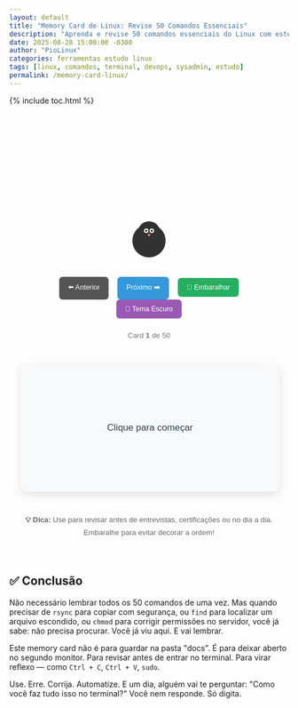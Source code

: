 ```yaml
---
layout: default
title: "Memory Card de Linux: Revise 50 Comandos Essenciais"
description: "Aprenda e revise 50 comandos essenciais do Linux com este memory card interativo. Perfeito para sysadmins, devops e estudantes que querem dominar o terminal."
date: 2025-08-28 15:00:00 -0300
author: "PioLinux"
categories: ferramentas estudo linux
tags: [linux, comandos, terminal, devops, sysadmin, estudo]
permalink: /memory-card-linux/
---
```



{% include toc.html %}


<section class="post-content">
            


<div id="container" style="max-width:960px;margin:0 auto;padding:20px;font-family:sans-serif;line-height:1.7;color:#FFFFFF;transition:background-color 0.3s,color 0.3s;">
  <h2 style="text-align:center;color:#FFFFFF;">🧠 Memory Card de Linux</h2>
  <p style="text-align:center;font-size:1.1em;color:#FFFFFF;">Revise <strong>50 comandos essenciais</strong> do Linux.<br>Clique no card para virar. Use os botões para navegar.</p>

  <!-- Tux SVG Simplificado -->
  <div style="text-align:center;margin:20px 0;opacity:0.8;">
    <svg width="100" height="100" viewBox="0 0 100 100" xmlns="http://www.w3.org/2000/svg">
      <circle cx="50" cy="55" r="30" fill="#000"/>
      <circle cx="50" cy="40" r="20" fill="#000"/>
      <circle cx="45" cy="37" r="4" fill="#fff"/>
      <circle cx="45" cy="37" r="2" fill="#000"/>
      <circle cx="55" cy="37" r="4" fill="#fff"/>
      <circle cx="55" cy="37" r="2" fill="#000"/>
      <polygon points="50,42 47,46 53,46" fill="#ff9900"/>
    </svg>
  </div>

  <div style="text-align:center;margin:20px 0;">
    <button id="prevBtn" style="margin:0 6px;padding:10px 16px;background:#555;color:white;border:none;border-radius:6px;cursor:pointer;font-size:0.9em;">⬅️ Anterior</button>
    <button id="nextBtn" style="margin:0 6px;padding:10px 16px;background:#3498db;color:white;border:none;border-radius:6px;cursor:pointer;font-size:0.9em;">Próximo ➡️</button>
    <button id="shuffleBtn" style="margin:0 6px;padding:10px 16px;background:#27ae60;color:white;border:none;border-radius:6px;cursor:pointer;font-size:0.9em;">🔄 Embaralhar</button>
    <button id="themeToggle" style="margin:0 6px;padding:10px 16px;background:#9b59b6;color:white;border:none;border-radius:6px;cursor:pointer;font-size:0.9em;">🌙 Tema Escuro</button>
  </div>

  <p id="counter" style="text-align:center;font-size:0.95em;color:#777;">Card <strong>1</strong> de <span id="total">50</span></p>

  <div id="flashcard" style="
    width:90%; max-width:500px; min-height:180px; margin:40px auto; padding:25px;
    background:#f8f9fa; color:#2c3e50; border-radius:12px; box-shadow:0 6px 15px rgba(0,0,0,0.1);
    text-align:center; font-size:1.2em; font-weight:500; cursor:pointer; display:flex;
    align-items:center; justify-content:center; transition:all 0.4s ease;
  ">Clique para começar</div>

  <div style="text-align:center;font-size:0.95em;color:#666;">
    <p><strong>💡 Dica:</strong> Use para revisar antes de entrevistas, certificações ou no dia a dia. Embaralhe para evitar decorar a ordem!</p>
  </div>
</div>

<script>
  // Banco de flashcards
  const flashcards = [
    { q: "Como listar arquivos ocultos?", a: "ls -la" },
    { q: "Como ver uso de disco legível?", a: "df -h" },
    { q: "Como ver uso de memória?", a: "free -h" },
    { q: "Como atualizar pacotes no Ubuntu?", a: "sudo apt update" },
    { q: "Como instalar um pacote no Debian/Ubuntu?", a: "sudo apt install nome" },
    { q: "Como remover um pacote no Fedora?", a: "sudo dnf remove nome" },
    { q: "Como atualizar todo o sistema no Arch?", a: "sudo pacman -Syu" },
    { q: "Como instalar um pacote do AUR com yay?", a: "yay -S nome" },
    { q: "Como limpar cache de pacotes no DNF?", a: "sudo dnf clean all" },
    { q: "Como procurar um pacote no zypper?", a: "zypper search nome" },
    { q: "Como ver informações do kernel?", a: "uname -a" },
    { q: "Como ver o tempo de atividade do sistema?", a: "uptime" },
    { q: "Como mudar o fuso horário?", a: "timedatectl set-timezone Zona" },
    { q: "Como reiniciar o sistema?", a: "sudo reboot" },
    { q: "Como desligar imediatamente?", a: "sudo poweroff" },
    { q: "Como copiar um diretório inteiro?", a: "cp -r origem destino" },
    { q: "Como mover ou renomear um arquivo?", a: "mv antigo novo" },
    { q: "Como remover um diretório com tudo?", a: "rm -rf pasta/" },
    { q: "Como criar um link simbólico?", a: "ln -s /caminho/real link" },
    { q: "Como procurar por nome de arquivo?", a: "find / -name 'arquivo.txt'" },
    { q: "Como procurar por conteúdo em arquivos?", a: "grep 'texto' *.log" },
    { q: "Como mudar permissões para 755?", a: "chmod 755 arquivo.sh" },
    { q: "Como mudar o dono de um arquivo?", a: "chown usuario:grupo arquivo" },
    { q: "Como ver IPs e interfaces de rede?", a: "ip a" },
    { q: "Como testar conexão com ping?", a: "ping -c 4 google.com" },
    { q: "Como ver o IP público?", a: "curl ifconfig.me" },
    { q: "Como baixar um arquivo da web?", a: "wget url" },
    { q: "Como fazer download com curl?", a: "curl -O url" },
    { q: "Como ver portas abertas?", a: "ss -tulnp" },
    { q: "Como conectar via SSH?", a: "ssh usuario@ip" },
    { q: "Como copiar arquivo via SSH?", a: "scp arquivo user@host:/destino" },
    { q: "Como criar um novo usuário?", a: "sudo useradd -m nome" },
    { q: "Como definir senha de um usuário?", a: "sudo passwd nome" },
    { q: "Como adicionar usuário ao grupo sudo?", a: "sudo usermod -aG sudo nome" },
    { q: "Como ver seu usuário atual?", a: "whoami" },
    { q: "Como trocar de usuário?", a: "su - nome" },
    { q: "Como listar todos os processos?", a: "ps aux" },
    { q: "Como monitorar em tempo real?", a: "top ou htop" },
    { q: "Como matar um processo por PID?", a: "kill 1234" },
    { q: "Como matar por nome?", a: "pkill nome" },
    { q: "Como ver logs de um serviço?", a: "journalctl -u nome" },
    { q: "Como criar um .tar.gz?", a: "tar -czvf arquivo.tar.gz pasta/" },
    { q: "Como extrair um .tar.gz?", a: "tar -xzvf arquivo.tar.gz" },
    { q: "Como compactar com zip?", a: "zip -r arquivo.zip pasta/" },
    { q: "Como extrair com unzip?", a: "unzip arquivo.zip" },
    { q: "Como repetir o último comando?", a: "!!" },
    { q: "Como corrigir um comando errado?", a: "^errado^certo^" },
    { q: "Como buscar no histórico do terminal?", a: "Ctrl + R" },
    { q: "Como criar um atalho (alias)?", a: "alias ll='ls -la'" },
    { q: "Como ver o histórico de comandos?", a: "history" },
    { q: "Como agendar tarefas com cron?", a: "crontab -e" },
    { q: "Como ver o caminho atual?", a: "pwd" },
    { q: "Como voltar ao diretório anterior?", a: "cd -" }
  ];

  const card = document.getElementById('flashcard');
  const counter = document.getElementById('counter');
  const totalSpan = document.getElementById('total');
  const container = document.getElementById('container');
  const themeToggle = document.getElementById('themeToggle');

  let currentIndex = 0;
  let showingAnswer = false;

  // Atualiza o card
  function updateCard() {
    card.textContent = showingAnswer ? flashcards[currentIndex].a : flashcards[currentIndex].q;
    counter.innerHTML = `Card <strong>${currentIndex + 1}</strong> de <span>${flashcards.length}</span>`;
  }

  // Troca o tema
  function toggleTheme() {
    const isDark = container.classList.toggle('dark');
    localStorage.setItem('theme', isDark ? 'dark' : 'light');
    themeToggle.textContent = isDark ? '☀️ Modo Claro' : '🌙 Tema Escuro';
  }

  // Aplicar tema salvo
  const savedTheme = localStorage.getItem('theme');
  const prefersDark = window.matchMedia('(prefers-color-scheme: dark)').matches;
  const isDark = savedTheme ? savedTheme === 'dark' : prefersDark;
  if (isDark) container.classList.add('dark');
  themeToggle.textContent = isDark ? '☀️ Modo Claro' : '🌙 Tema Escuro';

  // Eventos
  card.addEventListener('click', () => {
    showingAnswer = !showingAnswer;
    card.style.transform = 'scale(0.98)';
    setTimeout(() => card.style.transform = 'scale(1)', 150);
    updateCard();
  });

  document.getElementById('prevBtn').addEventListener('click', () => {
    currentIndex = (currentIndex - 1 + flashcards.length) % flashcards.length;
    showingAnswer = false;
    updateCard();
  });

  document.getElementById('nextBtn').addEventListener('click', () => {
    currentIndex = (currentIndex + 1) % flashcards.length;
    showingAnswer = false;
    updateCard();
  });

  document.getElementById('shuffleBtn').addEventListener('click', () => {
    for (let i = flashcards.length - 1; i > 0; i--) {
      const j = Math.floor(Math.random() * (i + 1));
      [flashcards[i], flashcards[j]] = [flashcards[j], flashcards[i]];
    }
    currentIndex = 0;
    showingAnswer = false;
    updateCard();
  });

  themeToggle.addEventListener('click', toggleTheme);

  // Inicialização
  totalSpan.textContent = flashcards.length;
  updateCard();
</script>


<h2>✅ Conclusão</h2>


<p>Não necessário lembrar todos os 50 comandos de uma vez.  
Mas quando precisar de <code>rsync</code> para copiar com segurança,  
ou <code>find</code> para localizar um arquivo escondido,  
ou <code>chmod</code> para corrigir permissões no servidor,  
você já sabe: não precisa procurar. Você já viu aqui. E vai lembrar.</p>

<p>Este memory card não é para guardar na pasta "docs".  
É para deixar aberto no segundo monitor.  
Para revisar antes de entrar no terminal.  
Para virar reflexo — como <code>Ctrl + C</code>, <code>Ctrl + V</code>, <code>sudo</code>.</p>

<p>Use. Erre. Corrija. Automatize.  
E um dia, alguém vai te perguntar:  
"Como você faz tudo isso no terminal?"  
Você nem responde.  
Só digita.</p>





